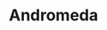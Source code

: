---
title: "Andromeda"
hashtag: andromeda
borders:
  - Cassiopeia
  - Lacerta
  - Pegasus
  - Perseus
  - Pisces
  - Triangulum
contains:
  - Andromeda Galaxy
layout: hashtag
subdivision-of:
  - northern celestial hemisphere
tags:
  - constellation
---